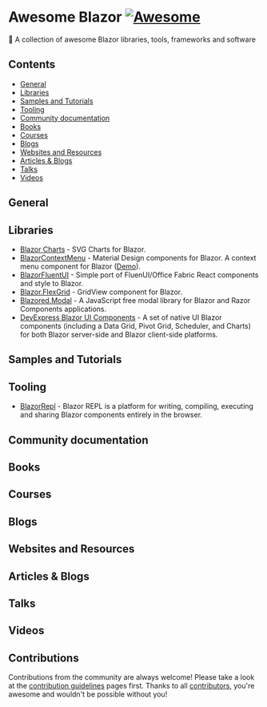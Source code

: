 # Awesome Blazor [![Awesome](https://cdn.rawgit.com/sindresorhus/awesome/d7305f38d29fed78fa85652e3a63e154dd8e8829/media/badge.svg)](https://awesome.re)

🐝 A collection of awesome Blazor libraries, tools, frameworks and software

## Contents

  - [General](#general)
  - [Libraries](#libraries)
  - [Samples and Tutorials](#samples-and-tutorials)
  - [Tooling](#tooling)
  - [Community documentation](#community-documentation)
  - [Books](#books)
  - [Courses](#courses)
  - [Blogs](#blogs)
  - [Websites and Resources](#websites-and-resources)
  - [Articles & Blogs](#articles--blogs)
  - [Talks](#talks)
  - [Videos](#videos)
  
## General

## Libraries

- [Blazor Charts](https://github.com/Misfits-Rebels-Outcasts/Blazor-Charts) - SVG Charts for Blazor.
- [BlazorContextMenu](https://github.com/stavroskasidis/BlazorContextMenu) - Material Design components for Blazor. A context menu component for Blazor ([Demo](https://blazor-context-menu-demo.azurewebsites.net/)).
- [BlazorFluentUI](https://github.com/BlazorFluentUI/BlazorFluentUI) - Simple port of FluenUI/Office Fabric React components and style to Blazor. 
- [Blazor.FlexGrid](https://github.com/Mewriick/Blazor.FlexGrid) - GridView component for Blazor.
- [Blazored.Modal](https://github.com/Blazored/Modal) -  A JavaScript free modal library for Blazor and Razor Components applications.
- [DevExpress Blazor UI Components](https://github.com/DevExpress/RazorComponents) - A set of native UI Blazor components (including a Data Grid, Pivot Grid, Scheduler, and Charts) for both Blazor server-side and Blazor client-side platforms.




## Samples and Tutorials

## Tooling

- [BlazorRepl](https://github.com/BlazorRepl/BlazorRepl) - Blazor REPL is a platform for writing, compiling, executing and sharing Blazor components entirely in the browser. 

## Community documentation

## Books

## Courses

## Blogs

## Websites and Resources

## Articles & Blogs

## Talks 

## Videos





## Contributions

Contributions from the community are always welcome! Please take a look at the [contribution guidelines](https://github.com/hueifeng/awesome-blazor/blob/master/CONTRIBUTING.md) pages first. Thanks to all [contributors](https://github.com/hueifeng/awesome-blazor/graphs/contributors), you're awesome and wouldn't be possible without you!
